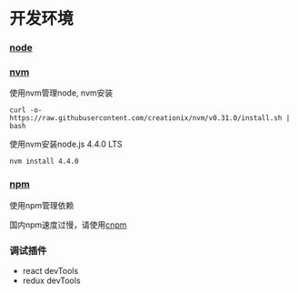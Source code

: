 # 开发环境

### [node](https://nodejs.org/en/)

### [nvm](https://github.com/creationix/nvm)
使用nvm管理node, nvm安装
```
curl -o- https://raw.githubusercontent.com/creationix/nvm/v0.31.0/install.sh | bash
```
使用nvm安装node.js 4.4.0 LTS
```
nvm install 4.4.0
```

### [npm](https://github.com/npm/npm)
使用npm管理依赖

国内npm速度过慢，请使用[cnpm](http://npm.taobao.org/)

### 调试插件
* react devTools
* redux devTools